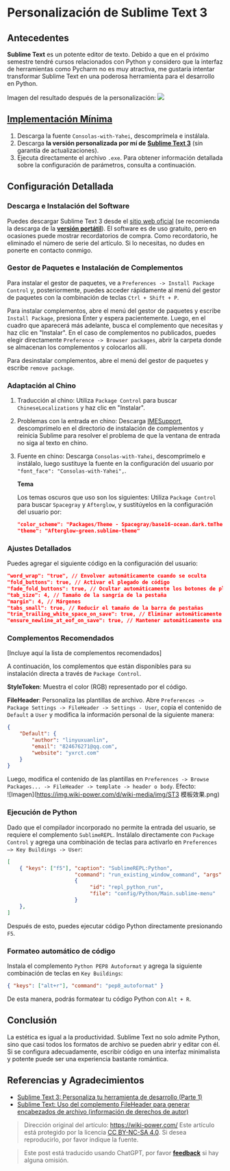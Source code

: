 # Personalización de Sublime Text 3

## Antecedentes

**Sublime Text** es un potente editor de texto. Debido a que en el próximo semestre tendré cursos relacionados con Python y considero que la interfaz de herramientas como Pycharm no es muy atractiva, me gustaría intentar transformar Sublime Text en una poderosa herramienta para el desarrollo en Python.

Imagen del resultado después de la personalización:
![](https://img.wiki-power.com/d/wiki-media/img/ST3效果.png)

## [Implementación Mínima](https://www.jianguoyun.com/p/Da9TMr0Q-OOjBxif86sB)

1. Descarga la fuente `Consolas-with-Yahei`, descomprímela e instálala.
2. Descarga **la versión personalizada por mí de** [**Sublime Text 3**](https://www.jianguoyun.com/p/Da9TMr0Q-OOjBxif86sB) (sin garantía de actualizaciones).
3. Ejecuta directamente el archivo `.exe`. Para obtener información detallada sobre la configuración de parámetros, consulta a continuación.

## Configuración Detallada

### Descarga e Instalación del Software

Puedes descargar Sublime Text 3 desde el [sitio web oficial](http://www.sublimetext.com/) (se recomienda la descarga de la [**versión portátil**](https://download.sublimetext.com/Sublime%20Text%20Build%203176%20x64.zip)). El software es de uso gratuito, pero en ocasiones puede mostrar recordatorios de compra. Como recordatorio, he eliminado el número de serie del artículo. Si lo necesitas, no dudes en ponerte en contacto conmigo.

### Gestor de Paquetes e Instalación de Complementos

Para instalar el gestor de paquetes, ve a `Preferences -> Install Package Control` y, posteriormente, puedes acceder rápidamente al menú del gestor de paquetes con la combinación de teclas `Ctrl + Shift + P`.

Para instalar complementos, abre el menú del gestor de paquetes y escribe `Install Package`, presiona Enter y espera pacientemente. Luego, en el cuadro que aparecerá más adelante, busca el complemento que necesitas y haz clic en "Instalar". En el caso de complementos no publicados, puedes elegir directamente `Preference -> Browser packages`, abrir la carpeta donde se almacenan los complementos y colocarlos allí.

Para desinstalar complementos, abre el menú del gestor de paquetes y escribe `remove package`.

### Adaptación al Chino

1. Traducción al chino: Utiliza `Package Control` para buscar `ChineseLocalizations` y haz clic en "Instalar".
2. Problemas con la entrada en chino: Descarga [IMESupport](https://github.com/zcodes/IMESupport/archive/master.zip), descomprímelo en el directorio de instalación de complementos y reinicia Sublime para resolver el problema de que la ventana de entrada no siga al texto en chino.
3. Fuente en chino: Descarga `Consolas-with-Yahei`, descomprímelo e instálalo, luego sustituye la fuente en la configuración del usuario por `"font_face": "Consolas-with-Yahei",`.

   **Tema**

   Los temas oscuros que uso son los siguientes: Utiliza `Package Control` para buscar `Spacegray` y `Afterglow`, y sustitúyelos en la configuración del usuario por:

   ```json
   "color_scheme": "Packages/Theme - Spacegray/base16-ocean.dark.tmTheme",
   "theme": "Afterglow-green.sublime-theme"
   ```

### Ajustes Detallados

Puedes agregar el siguiente código en la configuración del usuario:

```json
"word_wrap": "true", // Envolver automáticamente cuando se oculta
"fold_buttons": true, // Activar el plegado de código
"fade_fold_buttons": true, // Ocultar automáticamente los botones de plegado
"tab_size": 4, // Tamaño de la sangría de la pestaña
"margin": 4, // Márgenes
"tabs_small": true, // Reducir el tamaño de la barra de pestañas
"trim_trailing_white_space_on_save": true, // Eliminar automáticamente los espacios en blanco al final de las líneas
"ensure_newline_at_eof_on_save": true, // Mantener automáticamente una línea vacía al final del archivo (útil para C)
```

### Complementos Recomendados

[Incluye aquí la lista de complementos recomendados]

A continuación, los complementos que están disponibles para su instalación directa a través de `Package Control`.

**StyleToken**: Muestra el color (RGB) representado por el código.

**FileHeader**: Personaliza las plantillas de archivo. Abre `Preferences -> Package Settings -> FileHeader -> Settings - User`, copia el contenido de `Default` a `User` y modifica la información personal de la siguiente manera:

```json
{
    "Default": {
        "author": "linyuxuanlin",
        "email": "824676271@qq.com",
        "website": "yxrct.com"
    }
}
```

Luego, modifica el contenido de las plantillas en `Preferences -> Browse Packages... -> FileHeader -> template -> header o body`. Efecto:  
![Imagen](https://img.wiki-power.com/d/wiki-media/img/ST3 模板效果.png)

### Ejecución de Python

Dado que el compilador incorporado no permite la entrada del usuario, se requiere el complemento `SublimeREPL`. Instálalo directamente con `Package Control` y agrega una combinación de teclas para activarlo en `Preferences —> Key Buildings -> User`:

```json
[
    { "keys": ["f5"], "caption": "SublimeREPL:Python",
                      "command": "run_existing_window_command", "args":
                      {
                           "id": "repl_python_run",
                           "file": "config/Python/Main.sublime-menu"
                      }
    },
]
```

Después de esto, puedes ejecutar código Python directamente presionando `F5`.

### Formateo automático de código

Instala el complemento `Python PEP8 Autoformat` y agrega la siguiente combinación de teclas en `Key Buildings`:

```json
{ "keys": ["alt+r"], "command": "pep8_autoformat" }
```

De esta manera, podrás formatear tu código Python con `Alt + R`.

## Conclusión

La estética es igual a la productividad. Sublime Text no solo admite Python, sino que casi todos los formatos de archivo se pueden abrir y editar con él. Si se configura adecuadamente, escribir código en una interfaz minimalista y potente puede ser una experiencia bastante romántica.

## Referencias y Agradecimientos

- [Sublime Text 3: Personaliza tu herramienta de desarrollo (Parte 1)](https://www.sheyilin.com/2015/05/sublime_text_3_tiao_jiao_ni_de_si_ren_li_qi_1/)
- [Sublime Text: Uso del complemento FileHeader para generar encabezados de archivo (información de derechos de autor)](https://blog.csdn.net/afei__/article/details/82890493)

> Dirección original del artículo: <https://wiki-power.com/>
> Este artículo está protegido por la licencia [CC BY-NC-SA 4.0](https://creativecommons.org/licenses/by/4.0/deed.zh). Si desea reproducirlo, por favor indique la fuente.

> Este post está traducido usando ChatGPT, por favor [**feedback**](https://github.com/linyuxuanlin/Wiki_MkDocs/issues/new) si hay alguna omisión.